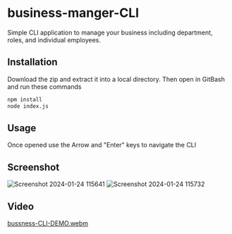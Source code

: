 # business-manger-CLI
Simple CLI application to manage your business including department, roles, and individual employees. 

## Installation
Download the zip and extract it into a local directory. Then open in GitBash and run these commands
```bash
npm install
node index.js
```
## Usage
Once opened use the Arrow and "Enter" keys to navigate the CLI

## Screenshot
![Screenshot 2024-01-24 115641](https://github.com/AnthonyCBlanco/business-manger-CLI/assets/146141047/7fe4d8dd-f42b-481d-a18a-f1f97ed943ee)
![Screenshot 2024-01-24 115732](https://github.com/AnthonyCBlanco/business-manger-CLI/assets/146141047/268d02ee-a1c4-4041-9f70-d52ca6543fcd)

## Video

[bussness-CLI-DEMO.webm](https://github.com/AnthonyCBlanco/business-manger-CLI/assets/146141047/6789f3d7-1f97-4a19-8ccc-86df1607116a)

